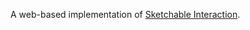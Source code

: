 A web-based implementation of [Sketchable Interaction](https://hci.ur.de/projects/sketchable_interaction).

